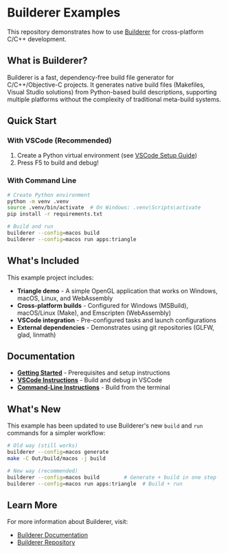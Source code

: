 # Builderer Examples

This repository demonstrates how to use [Builderer](https://github.com/builderer/builderer) for cross-platform C/C++ development.

## What is Builderer?

Builderer is a fast, dependency-free build file generator for C/C++/Objective-C projects. It generates native build files (Makefiles, Visual Studio solutions) from Python-based build descriptions, supporting multiple platforms without the complexity of traditional meta-build systems.

## Quick Start

### With VSCode (Recommended)
1. Create a Python virtual environment (see [VSCode Setup Guide](docs/build_vscode.md))
2. Press F5 to build and debug!

### With Command Line
```bash
# Create Python environment
python -m venv .venv
source .venv/bin/activate  # On Windows: .venv\Scripts\activate
pip install -r requirements.txt

# Build and run
builderer --config=macos build
builderer --config=macos run apps:triangle
```

## What's Included

This example project includes:
- **Triangle demo** - A simple OpenGL application that works on Windows, macOS, Linux, and WebAssembly
- **Cross-platform builds** - Configured for Windows (MSBuild), macOS/Linux (Make), and Emscripten (WebAssembly)
- **VSCode integration** - Pre-configured tasks and launch configurations
- **External dependencies** - Demonstrates using git repositories (GLFW, glad, linmath)

## Documentation

- **[Getting Started](docs/build.md)** - Prerequisites and setup instructions
- **[VSCode Instructions](docs/build_vscode.md)** - Build and debug in VSCode
- **[Command-Line Instructions](docs/build_cmdline.md)** - Build from the terminal

## What's New

This example has been updated to use Builderer's new `build` and `run` commands for a simpler workflow:

```bash
# Old way (still works)
builderer --config=macos generate
make -C Out/build/macos -j build

# New way (recommended)
builderer --config=macos build        # Generate + build in one step
builderer --config=macos run apps:triangle  # Build + run
```

## Learn More

For more information about Builderer, visit:
- [Builderer Documentation](https://github.com/builderer/builderer/tree/main/docs)
- [Builderer Repository](https://github.com/builderer/builderer)
